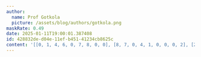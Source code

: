 ```yaml
---
author:
  name: Prof Gotkola
  picture: /assets/blog/authors/gotkola.png
maskRate: 0.49
date: 2025-01-11T19:00:01.387408
id: 428832de-d04e-11ef-b451-41234cb8625c
content: '[[0, 1, 4, 6, 0, 7, 8, 0, 0], [8, 7, 0, 4, 1, 0, 0, 0, 2], [2, 0, 0, 8, 9, 3, 0, 0, 0], [0, 0, 5, 0, 3, 1, 0, 8, 0], [6, 0, 0, 0, 4, 2, 1, 0, 0], [1, 2, 0, 0, 8, 0, 5, 3, 0], [7, 0, 3, 2, 6, 0, 0, 5, 0], [0, 6, 0, 3, 0, 0, 0, 0, 8], [5, 8, 2, 1, 0, 9, 6, 4, 0]]'
---
```


